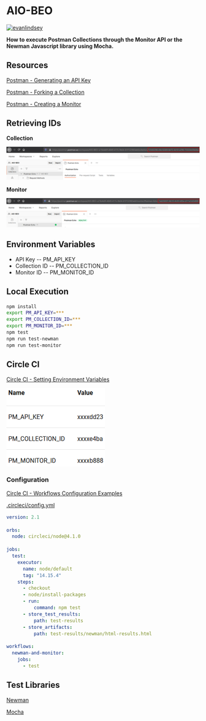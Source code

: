 # AIO-BEO

[![evanlindsey](https://circleci.com/gh/evanlindsey/AIO-BEO.svg?style=svg)](https://circleci.com/gh/evanlindsey/AIO-BEO)

**How to execute Postman Collections through the Monitor API or the Newman Javascript library using Mocha.**

## Resources

[Postman - Generating an API Key](https://learning.postman.com/docs/developer/intro-api/#generating-a-postman-api-key)

[Postman - Forking a Collection](https://learning.postman.com/docs/collaborating-in-postman/version-control-for-collections/#forking-a-collection)

[Postman - Creating a Monitor](https://learning.postman.com/docs/designing-and-developing-your-api/monitoring-your-api/setting-up-monitor/#creating-a-monitor)

## Retrieving IDs

**Collection**

![Collection ID](./screenshots/collection_id.png)

**Monitor**

![Monitor ID](./screenshots/monitor_id.png)

## Environment Variables

- API Key -- PM_API_KEY
- Collection ID -- PM_COLLECTION_ID
- Monitor ID -- PM_MONITOR_ID

## Local Execution

```zsh
npm install
export PM_API_KEY=***
export PM_COLLECTION_ID=***
export PM_MONITOR_ID=***
npm test
npm run test-newman
npm run test-monitor
```

## Circle CI

[Circle CI - Setting Environment Variables](https://circleci.com/docs/2.0/env-vars/#setting-an-environment-variable-in-a-project)

![Circle CI Env Vars](./screenshots/circle_ci_env_vars.png)

### Configuration

[Circle CI - Workflows Configuration Examples](https://circleci.com/docs/2.0/workflows/#workflows-configuration-examples)

[.circleci/config.yml](.circleci/config.yml)

```yaml
version: 2.1

orbs:
  node: circleci/node@4.1.0

jobs:
  test:
    executor:
      name: node/default
      tag: "14.15.4"
    steps:
      - checkout
      - node/install-packages
      - run:
          command: npm test
      - store_test_results:
          path: test-results
      - store_artifacts:
          path: test-results/newman/html-results.html

workflows:
  newman-and-monitor:
    jobs:
      - test
```

## Test Libraries

[Newman](https://github.com/postmanlabs/newman)

[Mocha](https://github.com/mochajs/mocha)
